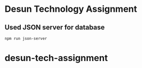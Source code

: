 # Desun Technology Assignment

## Used JSON server for database
```
npm run json-server
```


# desun-tech-assignment
